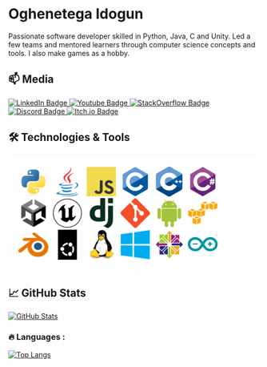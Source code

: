 <!DOCTYPE html>
<html lang="en">
<head>
    <meta charset="UTF-8">
    <meta name="viewport" content="width=device-width, initial-scale=1.0">
</head>
<body>

<h1>Oghenetega Idogun</h1>
<p>
Passionate software developer skilled in Python, Java, C and Unity. Led a few teams and mentored learners through computer science concepts and tools. I also make games as a hobby.
</p>

<h2>📫 Media</h2>
<div id="badges">
  <a href="https://www.linkedin.com/in/oghenetega-idogun-8748ba22b/">
    <img src="https://img.shields.io/badge/LinkedIn-blue?style=for-the-badge&logo=linkedin&logoColor=white" alt="LinkedIn Badge"/>
  </a>
  <a href="https://www.youtube.com/channel/UC8dsasfEOQjcfP7VcxqeEWg">
    <img src="https://img.shields.io/badge/YouTube-red?style=for-the-badge&logo=youtube&logoColor=white" alt="Youtube Badge"/>
  </a>
  <a href="https://stackoverflow.com/users/15254738/oghenetega-idogun">
    <img src="https://img.shields.io/badge/StackOverflow-white?style=for-the-badge&logo=stackoverflow&logoColor=white" alt="StackOverflow Badge"/>
  </a>
  <a href="https://stackoverflow.com/users/15254738/oghenetega-idogun">
    <img src="https://img.shields.io/badge/Discord-default?style=for-the-badge&logo=discord&logoColor=white" alt="Discord Badge"/>
  </a>
  <a href="https://tegaidogun.itch.io/">
    <img src="https://img.shields.io/badge/Itch-default?style=for-the-badge&logo=itchi-io&logoColor=white" alt="Itch.io Badge"/>
  </a>
</div>
</p>

<h2>🛠️ Technologies & Tools</h2>
<div style="background-color: white; padding: 20px;">
  <img src="https://github.com/devicons/devicon/blob/master/icons/python/python-original.svg" title="Python" alt="Python" width="60" height="60"/>&nbsp;
  <img src="https://github.com/devicons/devicon/blob/master/icons/java/java-original.svg" title="Java" alt="Java" width="60" height="60"/>&nbsp;
  <img src="https://github.com/devicons/devicon/blob/master/icons/javascript/javascript-original.svg" title="JavaScript" alt="JavaScript" width="60" height="60"/>&nbsp;
  <img src="https://github.com/devicons/devicon/blob/master/icons/c/c-original.svg" title="C" alt="C" width="60" height="60"/>&nbsp;
  <img src="https://github.com/devicons/devicon/blob/master/icons/cplusplus/cplusplus-original.svg" title="C++" alt="C++" width="60" height="60"/>&nbsp;
  <img src="https://github.com/devicons/devicon/blob/master/icons/csharp/csharp-original.svg" title="C#" alt="C#" width="60" height="60"/>&nbsp;
  <img src="https://github.com/devicons/devicon/blob/master/icons/unity/unity-original.svg" title="Unity" alt="Unity" width="60" height="60"/>&nbsp;
  <img src="https://github.com/devicons/devicon/blob/master/icons/unrealengine/unrealengine-original.svg" title="Unreal Engine" alt="Unreal Engine" width="60" height="60"/>&nbsp;
  <img src="https://github.com/devicons/devicon/blob/master/icons/django/django-plain.svg" title="Django" alt="Django" width="60" height="60"/>&nbsp;
  <img src="https://github.com/devicons/devicon/blob/master/icons/git/git-original.svg" title="Git" alt="Git" width="60" height="60"/>&nbsp;
  <img src="https://github.com/devicons/devicon/blob/master/icons/android/android-original.svg" title="Android" alt="Android" width="60" height="60"/>&nbsp;
  <img src="https://github.com/devicons/devicon/blob/master/icons/amazonwebservices/amazonwebservices-original.svg" title="AWS" alt="AWS" width="60" height="60"/>&nbsp;
  <img src="https://github.com/devicons/devicon/blob/master/icons/blender/blender-original.svg" title="Blender" alt="Blender" width="60" height="60"/>&nbsp;
  <img src="https://github.com/devicons/devicon/blob/master/icons/ubuntu/ubuntu-plain.svg" title="Ubuntu" alt="Ubuntu" width="60" height="60"/>&nbsp;
  <img src="https://github.com/devicons/devicon/blob/master/icons/linux/linux-original.svg" title="Linux" alt="Linux" width="60" height="60"/>&nbsp;
  <img src="https://github.com/devicons/devicon/blob/master/icons/windows8/windows8-original.svg" title="Windows" alt="Windows" width="60" height="60"/>&nbsp;
  <img src="https://github.com/devicons/devicon/blob/master/icons/centos/centos-original.svg" title="Cent OS" alt="Cent OS" width="60" height="60"/>&nbsp;
  <img src="https://github.com/devicons/devicon/blob/master/icons/arduino/arduino-original.svg" title="Arduino" alt="Arduino" width="60" height="60"/>&nbsp;
</div>

</pre>

<h2>📈 GitHub Stats</h2>
<p>
  <a href="https://github.com/username">
    <img src="https://github-readme-stats.vercel.app/api?username=tegaidogun&show_icons=true&theme=algolia" alt="GitHub Stats" />
  </a>
  
### :fire: Languages :
  [![Top Langs](https://github-readme-stats.vercel.app/api/top-langs/?username=tegaidogun&layout=compact&theme=vision-friendly-dark)](https://github.com/anuraghazra/github-readme-stats)
</p>

</body>
</html>
